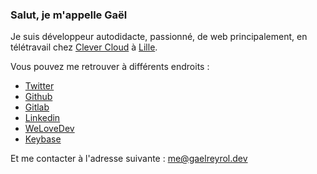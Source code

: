 ### Salut, je m'appelle Gaël

Je suis développeur autodidacte, passionné, de web principalement, en télétravail chez [Clever Cloud](https://www.clever-cloud.com/) à [Lille](https://www.openstreetmap.org/relation/58404).

Vous pouvez me retrouver à différents endroits :

- [Twitter](https://twitter.com/GaelReyrol)
- [Github](https://github.com/gaelreyrol)
- [Gitlab](https://gitlab.com/GaelReyrol)
- [Linkedin](https://linkedin.com/in/gaelreyrol)
- [WeLoveDev](https://gaelreyrol.welovedevs.com)
- [Keybase](https://keybase.io/zevran)

Et me contacter à l'adresse suivante : [me@gaelreyrol.dev](mailto:me@gaelreyrol.dev)
